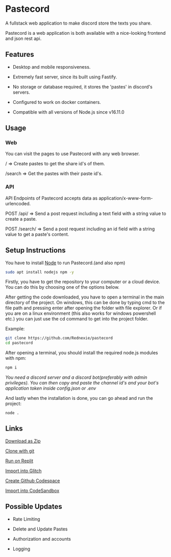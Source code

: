 # Pastecord
A fullstack web application to make discord store the texts you share.


Pastecord is a web application is both available with a nice-looking frontend and json rest api.


## Features

- Desktop and mobile responsiveness.

- Extremely fast server, since its built using Fastify.

- No storage or database required, it stores the 'pastes' in discord's servers.

- Configured to work on docker containers.

- Compatible with all versions of Node.js since v16.11.0

## Usage

### Web

You can visit the pages to use Pastecord with any web browser.
<br>

/ => Create pastes to get the share id's of them.



/search => Get the pastes with their paste id's.

### API

API Endpoints of Pastecord accepts data as application/x-www-form-urlencoded.
<br>


POST /api/ => Send a post request including a text field with a string value to create a paste.

POST /search/ => Send a post request including an id field with a string value to get a paste's content.


## Setup Instructions

You have to install [Node](https://nodejs.org) to run Pastecord.(and also npm)

```bash
sudo apt install nodejs npm -y
```



Firstly, you have to get the repository to your computer or a cloud device. You can do this by choosing one of the options below.


After getting the code downloaded, you have to open a terminal in the main directory of the project. On windows, this can be done by typing cmd to the file path and pressing enter after opening the folder with file explorer. Or if you are on a linux environment (this also works for windows powershell etc.) you can just use the cd command to get into the project folder.


Example:
```bash
git clone https://github.com/Rednexie/pastecord
cd pastecord
```


After opening a terminal, you should install the required node.js modules with npm:

```bash
npm i
```


*You need a discord server and a discord bot(preferably with admin privileges). You can then copy and paste the channel id's and your bot's application token inside config.json or .env*


And lastly when the installation is done, you can go ahead and run the project:

```
node .
```




## Links
[Download as Zip](https://github.com/Rednexie/pastecord/archive/refs/heads/main.zip)


[Clone with git](https://gist.github.com/Rednexie/fb81fd8df10ca0dc2abaf24a0cfa2082)


[Run on Replit](https://repl.it/github/Rednexie/pastecord)


[Import into Glitch](https://glitch.com/edit/#!/import/git?url=https://github.com/Rednexie/pastecord)


[Create Github Codespace](https://github.com/codespaces/new?quickstart=1&name=pastecord&repo=Rednexie/pastecord)


[Import into CodeSandbox](https://codesandbox.io/p/github/Rednexie/pastecord)


## Possible Updates

- Rate Limiting

- Delete and Update Pastes

- Authorization and accounts

- Logging



